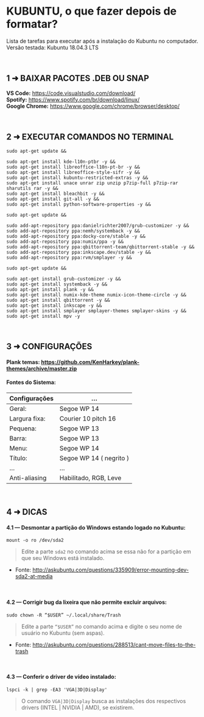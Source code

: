 # KUBUNTU, o que fazer depois de formatar?
Lista de tarefas para executar após a instalação do Kubuntu no computador. <br/>
Versão testada: Kubuntu 18.04.3 LTS

<br/>

## 1 ➜ BAIXAR PACOTES .DEB OU SNAP
**VS Code:** https://code.visualstudio.com/download/ <br/> 
**Spotify:** https://www.spotify.com/br/download/linux/ <br/>
**Google Chrome:** https://www.google.com/chrome/browser/desktop/

<br/>

## 2 ➜ EXECUTAR COMANDOS NO TERMINAL
	sudo apt-get update && 

	sudo apt-get install kde-l10n-ptbr -y && 
	sudo apt-get install libreoffice-l10n-pt-br -y && 
	sudo apt-get install libreoffice-style-sifr -y && 
	sudo apt-get install kubuntu-restricted-extras -y && 
	sudo apt-get install unace unrar zip unzip p7zip-full p7zip-rar sharutils rar -y && 
	sudo apt-get install bleachbit -y && 
	sudo apt-get install git-all -y && 
	sudo apt-get install python-software-properties -y && 

	sudo apt-get update && 

	sudo add-apt-repository ppa:danielrichter2007/grub-customizer -y && 
	sudo add-apt-repository ppa:nemh/systemback -y && 
	sudo add-apt-repository ppa:docky-core/stable -y && 
	sudo add-apt-repository ppa:numix/ppa -y && 
	sudo add-apt-repository ppa:qbittorrent-team/qbittorrent-stable -y && 
	sudo add-apt-repository ppa:inkscape.dev/stable -y && 
	sudo add-apt-repository ppa:rvm/smplayer -y && 

	sudo apt-get update && 

	sudo apt-get install grub-customizer -y && 
	sudo apt-get install systemback -y && 
	sudo apt-get install plank -y && 
	sudo apt-get install numix-kde-theme numix-icon-theme-circle -y && 
	sudo apt-get install qbittorrent -y && 
	sudo apt-get install inkscape -y && 
	sudo apt-get install smplayer smplayer-themes smplayer-skins -y && 
	sudo apt-get install mpv -y

<br/>

## 3 ➜ CONFIGURAÇÕES
#### Plank temas: https://github.com/KenHarkey/plank-themes/archive/master.zip

#### Fontes do Sistema:
|  Configurações   |             …             |
|       ---        |            ---            |
|  Geral:          |  Segoe WP 14              |
|  Largura fixa:   |  Courier 10 pitch 16      |
|  Pequena:        |  Segoe WP 13              |
|  Barra:          |  Segoe WP 13              |
|  Menu:           |  Segoe WP 14              |
|  Título:         |  Segoe WP 14 ( negrito )  |
|        …         |             …             |
|  Anti-aliasing   | Habilitado, RGB, Leve     |

<br/>

## 4 ➜ DICAS

#### 4.1 — Desmontar a partição do Windows estando logado no Kubuntu:
	mount -o ro /dev/sda2
> Edite a parte `sda2` no comando acima se essa não for a partição em que seu Windows está instalado.
- Fonte: http://askubuntu.com/questions/335909/error-mounting-dev-sda2-at-media

<br/>

#### 4.2 — Corrigir bug da lixeira que não permite excluir arquivos:
	sudo chown -R “$USER” ~/.local/share/Trash
> Edite a parte `“$USER”` no comando acima e digite o seu nome de usuário no Kubuntu (sem aspas).
- Fonte: http://askubuntu.com/questions/288513/cant-move-files-to-the-trash

<br/>

#### 4.3 — Conferir o driver de vídeo instalado:
	lspci -k | grep -EA3 'VGA|3D|Display'
> O comando `VGA|3D|Display` busca as instalações dos respectivos drivers (INTEL | NVIDIA | AMD), se existirem.
